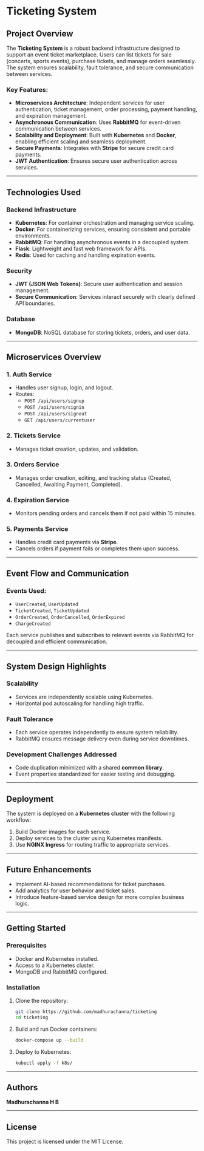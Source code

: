 
# Ticketing System

## Project Overview  
The **Ticketing System** is a robust backend infrastructure designed to support an event ticket marketplace. Users can list tickets for sale (concerts, sports events), purchase tickets, and manage orders seamlessly. The system ensures scalability, fault tolerance, and secure communication between services.  

### Key Features:  
- **Microservices Architecture**: Independent services for user authentication, ticket management, order processing, payment handling, and expiration management.  
- **Asynchronous Communication**: Uses **RabbitMQ** for event-driven communication between services.  
- **Scalability and Deployment**: Built with **Kubernetes** and **Docker**, enabling efficient scaling and seamless deployment.  
- **Secure Payments**: Integrates with **Stripe** for secure credit card payments.  
- **JWT Authentication**: Ensures secure user authentication across services.  

---

## Technologies Used  
### Backend Infrastructure  
- **Kubernetes**: For container orchestration and managing service scaling.  
- **Docker**: For containerizing services, ensuring consistent and portable environments.  
- **RabbitMQ**: For handling asynchronous events in a decoupled system.  
- **Flask**: Lightweight and fast web framework for APIs.  
- **Redis**: Used for caching and handling expiration events.  

### Security  
- **JWT (JSON Web Tokens)**: Secure user authentication and session management.  
- **Secure Communication**: Services interact securely with clearly defined API boundaries.  

### Database  
- **MongoDB**: NoSQL database for storing tickets, orders, and user data.  

---

## Microservices Overview  
### 1. **Auth Service**  
- Handles user signup, login, and logout.  
- Routes:  
  - `POST /api/users/signup`  
  - `POST /api/users/signin`  
  - `POST /api/users/signout`  
  - `GET /api/users/currentuser`  

### 2. **Tickets Service**  
- Manages ticket creation, updates, and validation.  

### 3. **Orders Service**  
- Manages order creation, editing, and tracking status (Created, Cancelled, Awaiting Payment, Completed).  

### 4. **Expiration Service**  
- Monitors pending orders and cancels them if not paid within 15 minutes.  

### 5. **Payments Service**  
- Handles credit card payments via **Stripe**.  
- Cancels orders if payment fails or completes them upon success.  

---

## Event Flow and Communication  
### Events Used:
- `UserCreated`, `UserUpdated`  
- `TicketCreated`, `TicketUpdated`  
- `OrderCreated`, `OrderCancelled`, `OrderExpired`  
- `ChargeCreated`  

Each service publishes and subscribes to relevant events via RabbitMQ for decoupled and efficient communication.  

---

## System Design Highlights  
### Scalability  
- Services are independently scalable using Kubernetes.  
- Horizontal pod autoscaling for handling high traffic.  

### Fault Tolerance  
- Each service operates independently to ensure system reliability.  
- RabbitMQ ensures message delivery even during service downtimes.  

### Development Challenges Addressed  
- Code duplication minimized with a shared **common library**.  
- Event properties standardized for easier testing and debugging.  

---

## Deployment  
The system is deployed on a **Kubernetes cluster** with the following workflow:  
1. Build Docker images for each service.  
2. Deploy services to the cluster using Kubernetes manifests.  
3. Use **NGINX Ingress** for routing traffic to appropriate services.  

---

## Future Enhancements  
- Implement AI-based recommendations for ticket purchases.  
- Add analytics for user behavior and ticket sales.  
- Introduce feature-based service design for more complex business logic.  

---

## Getting Started  
### Prerequisites  
- Docker and Kubernetes installed.  
- Access to a Kubernetes cluster.  
- MongoDB and RabbitMQ configured.  

### Installation  
1. Clone the repository:  
   ```bash  
   git clone https://github.com/madhurachanna/ticketing  
   cd ticketing  
   ```  
2. Build and run Docker containers:  
   ```bash  
   docker-compose up --build  
   ```  
3. Deploy to Kubernetes:  
   ```bash  
   kubectl apply -f k8s/  
   ```  

---

## Authors  
**Madhurachanna H B**  

---  

## License  
This project is licensed under the MIT License.  
